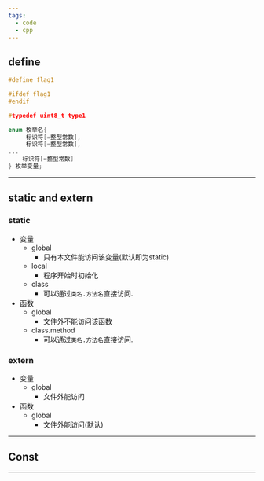 ```yaml
---
tags:
  - code
  - cpp
---
```


## define

```cpp
#define flag1

#ifdef flag1
#endif

#typedef uint8_t type1

enum 枚举名{ 
     标识符[=整型常数], 
     标识符[=整型常数], 
... 
    标识符[=整型常数]
} 枚举变量;

```

---

## static and extern

### static
- 变量
	- global
		- 只有本文件能访问该变量(默认即为static)
	-  local
		- 程序开始时初始化
	- class
		- 可以通过`类名.方法名`直接访问.
- 函数
	- global
		- 文件外不能访问该函数
	- class.method
		- 可以通过`类名.方法名`直接访问.
### extern
- 变量
	- global
		- 文件外能访问
-  函数
	- global
		- 文件外能访问(默认)

---
## Const







---